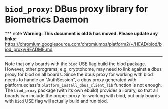 # `biod_proxy`: DBus proxy library for Biometrics Daemon

*** note
**Warning: This document is old & has moved.  Please update any links:**<br>
https://chromium.googlesource.com/chromiumos/platform2/+/HEAD/biod/biod_proxy/README.md
***

Note that only boards with the `biod` USE flag build the biod package.
However, other programs, e.g. cryptohome, may need to link against a dbus
proxy for biod on all boards. Since the dbus proxy for working with biod
needs to handle an "AuthSession", a dbus proxy generated with platform.eclass's
`platform_install_dbus_client_lib` function is not enough.
The `biod_proxy` package (with its own ebuild) provides a library, so that
all boards can include the proper proxy for working with biod, but only boards
with `biod` USE flag will actually build and run biod.
